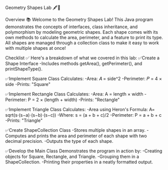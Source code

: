 Geometry Shapes Lab 🖋️🎨

Overview 📚
Welcome to the Geometry Shapes Lab! This Java program demonstrates the concepts of interfaces, class inheritance, and polymorphism by modeling geometric shapes. Each shape comes with its own methods to calculate the area, perimeter, and a feature to print its type. All shapes are managed through a collection class to make it easy to work with multiple shapes at once!

Checklist ✅
Here's a breakdown of what we covered in this lab:
✅Create a Shape Interface
 -Includes methods getArea(), getPerimeter(), and printShapeType().

✅Implement Square Class
Calculates:
 -Area: 𝐴 = side^2
 -Perimeter: 𝑃 = 4 × side
 -Prints: "Square"

✅Implement Rectangle Class
Calculates:
 -Area: A = length × width
 -Perimeter: P = 2 × (length + width)
 -Prints: "Rectangle"

✅Implement Triangle Class
Calculates:
 -Area using Heron's Formula: A= sqrt(s⋅(s−a)⋅(s−b)⋅(s−c))
 -Where: s = (a + b + c)/2
 -Perimeter: P = a + b + c
 -Prints: "Triangle"

✅Create ShapeCollection Class
 -Stores multiple shapes in an array.
 -Computes and prints the area and perimeter of each shape with two decimal precision.
 -Outputs the type of each shape.

✅Develop the Main Class
Demonstrates the program in action by:
 -Creating objects for Square, Rectangle, and Triangle.
 -Grouping them in a ShapeCollection.
 -Printing their properties in a neatly formatted output.